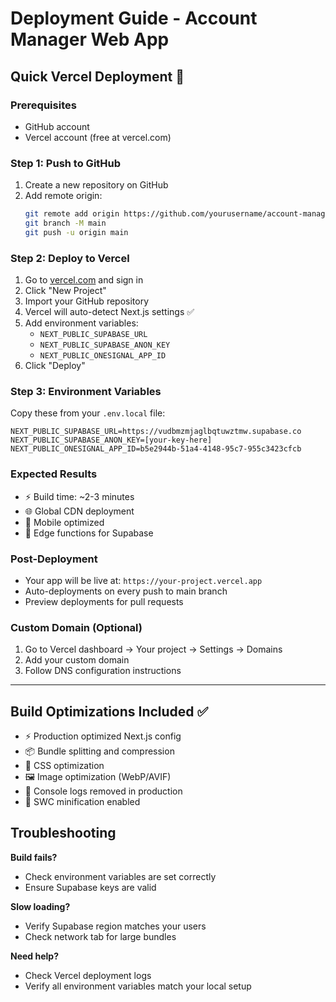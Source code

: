 # Deployment Guide - Account Manager Web App

## Quick Vercel Deployment 🚀

### Prerequisites
- GitHub account
- Vercel account (free at vercel.com)

### Step 1: Push to GitHub
1. Create a new repository on GitHub
2. Add remote origin:
   ```bash
   git remote add origin https://github.com/yourusername/account-manager-web.git
   git branch -M main
   git push -u origin main
   ```

### Step 2: Deploy to Vercel
1. Go to [vercel.com](https://vercel.com) and sign in
2. Click "New Project"
3. Import your GitHub repository
4. Vercel will auto-detect Next.js settings ✅
5. Add environment variables:
   - `NEXT_PUBLIC_SUPABASE_URL`
   - `NEXT_PUBLIC_SUPABASE_ANON_KEY`
   - `NEXT_PUBLIC_ONESIGNAL_APP_ID`
6. Click "Deploy"

### Step 3: Environment Variables
Copy these from your `.env.local` file:
```env
NEXT_PUBLIC_SUPABASE_URL=https://vudbmzmjaglbqtuwztmw.supabase.co
NEXT_PUBLIC_SUPABASE_ANON_KEY=[your-key-here]
NEXT_PUBLIC_ONESIGNAL_APP_ID=b5e2944b-51a4-4148-95c7-955c3423cfcb
```

### Expected Results
- ⚡ Build time: ~2-3 minutes
- 🌐 Global CDN deployment
- 📱 Mobile optimized
- 🚀 Edge functions for Supabase

### Post-Deployment
- Your app will be live at: `https://your-project.vercel.app`
- Auto-deployments on every push to main branch
- Preview deployments for pull requests

### Custom Domain (Optional)
1. Go to Vercel dashboard → Your project → Settings → Domains
2. Add your custom domain
3. Follow DNS configuration instructions

---

## Build Optimizations Included ✅

- ⚡ Production optimized Next.js config
- 📦 Bundle splitting and compression
- 🎨 CSS optimization
- 🖼️ Image optimization (WebP/AVIF)
- 🚫 Console logs removed in production
- 📱 SWC minification enabled

## Troubleshooting

**Build fails?**
- Check environment variables are set correctly
- Ensure Supabase keys are valid

**Slow loading?**
- Verify Supabase region matches your users
- Check network tab for large bundles

**Need help?**
- Check Vercel deployment logs
- Verify all environment variables match your local setup